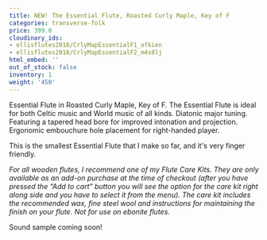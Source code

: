 ```yaml
---
title: NEW! The Essential Flute, Roasted Curly Maple, Key of F
categories: transverse-folk
price: 399.0
cloudinary_ids:
- ellisflutes2018/CrlyMapEssentialF1_ofkien
- ellisflutes2018/CrlyMapEssentialF2_m4s8lj
html_embed: ''
out_of_stock: false
inventory: 1
weight: '450'
---
```


Essential Flute in Roasted Curly Maple, Key of F.   The Essential Flute is ideal for both Celtic music and World music of all kinds. Diatonic major tuning. Featuring a tapered head bore for improved intonation and projection. Ergonomic embouchure hole placement for right-handed player.

This is the smallest Essential Flute that I make so far, and it's very finger friendly.

*For all wooden flutes, I recommend one of my Flute Care Kits.  They are only available as an add-on purchase at the time of checkout (after you have pressed the “Add to cart” button you will see the option for the care kit right along side and you have to select it from the menu). The care kit includes the recommended wax, fine steel wool and instructions for maintaining the finish on your flute.  Not for use on ebonite flutes.*


Sound sample coming soon!